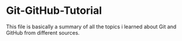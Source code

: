 # Git-GitHub-Tutorial
This file is basically a summary of all the topics i learned about Git and GitHub from different sources.
